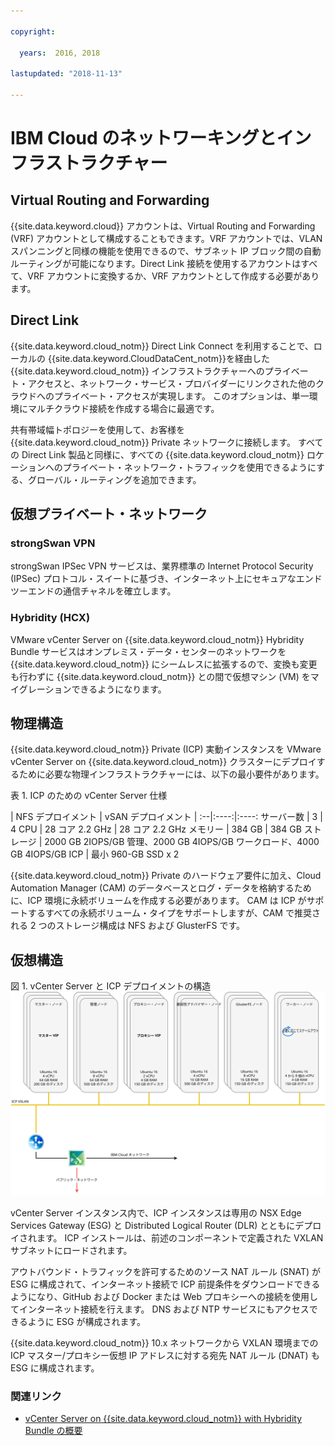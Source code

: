 ```yaml
---

copyright:

  years:  2016, 2018

lastupdated: "2018-11-13"

---
```


# IBM Cloud のネットワーキングとインフラストラクチャー

## Virtual Routing and Forwarding

{{site.data.keyword.cloud}} アカウントは、Virtual Routing and Forwarding (VRF) アカウントとして構成することもできます。VRF アカウントでは、VLAN スパンニングと同様の機能を使用できるので、サブネット IP ブロック間の自動ルーティングが可能になります。Direct Link 接続を使用するアカウントはすべて、VRF アカウントに変換するか、VRF アカウントとして作成する必要があります。

## Direct Link

{{site.data.keyword.cloud_notm}} Direct Link Connect を利用することで、ローカルの {{site.data.keyword.CloudDataCent_notm}}を経由した {{site.data.keyword.cloud_notm}} インフラストラクチャーへのプライベート・アクセスと、ネットワーク・サービス・プロバイダーにリンクされた他のクラウドへのプライベート・アクセスが実現します。 このオプションは、単一環境にマルチクラウド接続を作成する場合に最適です。

共有帯域幅トポロジーを使用して、お客様を {{site.data.keyword.cloud_notm}} Private ネットワークに接続します。 すべての Direct Link 製品と同様に、すべての {{site.data.keyword.cloud_notm}} ロケーションへのプライベート・ネットワーク・トラフィックを使用できるようにする、グローバル・ルーティングを追加できます。

## 仮想プライベート・ネットワーク

### strongSwan VPN

strongSwan IPSec VPN サービスは、業界標準の Internet Protocol Security (IPSec) プロトコル・スイートに基づき、インターネット上にセキュアなエンドツーエンドの通信チャネルを確立します。

### Hybridity (HCX)

VMware vCenter Server on {{site.data.keyword.cloud_notm}} Hybridity Bundle サービスはオンプレミス・データ・センターのネットワークを {{site.data.keyword.cloud_notm}} にシームレスに拡張するので、変換も変更も行わずに {{site.data.keyword.cloud_notm}} との間で仮想マシン (VM) をマイグレーションできるようになります。

## 物理構造

{{site.data.keyword.cloud_notm}} Private (ICP) 実動インスタンスを VMware vCenter Server on {{site.data.keyword.cloud_notm}} クラスターにデプロイするために必要な物理インフラストラクチャーには、以下の最小要件があります。

表 1. ICP のための vCenter Server 仕様

| NFS デプロイメント  |  vSAN デプロイメント |
:--|:----:|:----:
サーバー数  |  3 |  4
CPU | 28 コア 2.2 GHz | 28 コア 2.2 GHz
メモリー | 384 GB | 384 GB
ストレージ | 2000 GB 2IOPS/GB 管理、2000 GB 4IOPS/GB ワークロード、4000 GB 4IOPS/GB ICP | 最小 960-GB SSD x 2

{{site.data.keyword.cloud_notm}} Private のハードウェア要件に加え、Cloud Automation Manager (CAM) のデータベースとログ・データを格納するために、ICP 環境に永続ボリュームを作成する必要があります。 CAM は ICP がサポートするすべての永続ボリューム・タイプをサポートしますが、CAM で推奨される 2 つのストレージ構成は NFS および GlusterFS です。

## 仮想構造

図 1. vCenter Server と ICP デプロイメントの構造
![vCenter Server と ICP デプロイメントの構造](vcscar-icp.svg)

vCenter Server インスタンス内で、ICP インスタンスは専用の NSX Edge Services Gateway (ESG) と Distributed Logical Router (DLR) とともにデプロイされます。
ICP インストールは、前述のコンポーネントで定義された VXLAN サブネットにロードされます。

アウトバウンド・トラフィックを許可するためのソース NAT ルール (SNAT) が ESG に構成されて、インターネット接続で ICP 前提条件をダウンロードできるようになり、GitHub および Docker または Web プロキシーへの接続を使用してインターネット接続を行えます。 DNS および NTP サービスにもアクセスできるように ESG が構成されます。

{{site.data.keyword.cloud_notm}} 10.x ネットワークから VXLAN 環境までの ICP マスター/プロキシー仮想 IP アドレスに対する宛先 NAT ルール (DNAT) も ESG に構成されます。

### 関連リンク

* [vCenter Server on {{site.data.keyword.cloud_notm}} with Hybridity Bundle の概要](../vcs/vcs-hybridity-intro.html)
